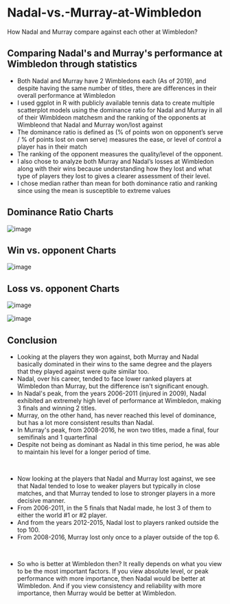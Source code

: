 # Nadal-vs.-Murray-at-Wimbledon
How Nadal and Murray compare against each other at Wimbledon?

## Comparing Nadal's and Murray's performance at Wimbledon through statistics

- Both Nadal and Murray have 2 Wimbledons each (As of 2019), and despite having the same number of titles, there are differences in their overall performance at Wimbledon
- I used ggplot in R with publicly available tennis data to create multiple scatterplot models using the dominance ratio for Nadal and Murray in all of their Wimbldeon matchesm and the ranking of the opponents at Wimbleond that Nadal and Murray won/lost against 
- The dominance ratio is defined as (% of points won on opponent’s serve / % of points lost on own serve) measures the ease, or level of control a player has in their match 
- The ranking of the opponent measures the quality/level of the opponent.  
- I also chose to analyze both Murray and Nadal’s losses at Wimbledon along with their wins because understanding how they lost and what type of players they lost to gives a clearer assessment of their level.
- I chose median rather than mean for both dominance ratio and ranking since using the mean is susceptible to extreme values

## Dominance Ratio Charts

![image](https://user-images.githubusercontent.com/102637443/187892957-e589e6cc-d919-418e-b7d5-70e492fa6a2b.png)


## Win vs. opponent Charts

![image](https://user-images.githubusercontent.com/102637443/187893114-cecfa43b-0179-4837-8668-ef461a0b6a5b.png)


## Loss vs. opponent Charts

![image](https://user-images.githubusercontent.com/102637443/187893673-029f52bc-be27-4cc1-878d-7e41d1e9eb0c.png)

![image](https://user-images.githubusercontent.com/102637443/187893763-bc6dc119-c0ad-463c-bd5a-278698391048.png)


## Conclusion

- Looking at the players they won against, both Murray and Nadal basically dominated in their wins to the same degree and the players that they played against were quite similar too. 
- Nadal, over his career, tended to face lower ranked players at Wimbledon than Murray, but the difference isn't significant enough. 
- In Nadal's peak, from the years 2006-2011 (injured in 2009), Nadal exhibited an extremely high level of performance at Wimbledon, making 3 finals and winning 2 titles. 
- Murray, on the other hand, has never reached this level of dominance, but has a lot more consistent results than Nadal. 
- In Murray's peak, from 2008-2016, he won two titles, made a final, four semifinals and 1 quarterfinal
- Despite not being as dominant as Nadal in this time period, he was able to maintain his level for a longer period of time. <br />
 <br />

- Now looking at the players that Nadal and Murray lost against, we see that Nadal tended to lose to weaker players but typically in close matches, and that Murray tended to lose to stronger players in a more decisive manner. 
- From 2006-2011, in the 5 finals that Nadal made, he lost 3 of them to either the world #1 or #2 player. 
- And from the years 2012-2015, Nadal lost to players ranked outside the top 100. 
- From 2008-2016, Murray lost only once to a player outside of the top 6. <br />
<br />

- So who is better at Wimbledon then? It really depends on what you view to be the most important factors. If you view absolute level, or peak performance with more importance, then Nadal would be better at Wimbledon. And if you view consistency and reliability with more importance, then Murray would be better at Wimbledon.



